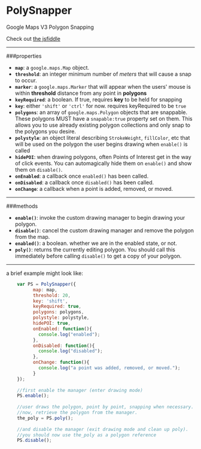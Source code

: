 # PolySnapper

Google Maps V3 Polygon Snapping

Check out [the jsfiddle](http://jsfiddle.net/jordanarseno/xw6gp9yq/19/)

----

###properties

- **`map`**: a `google.maps.Map` object.
- **`threshold`**: an integer minimum number of *meters* that will cause a snap to occur.
- **`marker`**: a `google.maps.Marker` that will appear when the users' mouse is within **threshold** distance from any point in **polygons**
- **`keyRequired`**: a boolean. If true, requires **key** to be held for snapping
- **`key`**: either `'shift'` or `'ctrl'` for now. requires keyRequired to be `true`
- **`polygons`**: an array of `google.maps.Polygon` objects that are snappable. These polygons MUST have a `snapable:true` property set on them. This allows you to use already existing polygon collections and only snap to the polygons you desire.
- **`polystyle`**: an object literal describing `StrokeWeight`, `fillColor`, etc that will be used on the polygon the user begins drawing when `enable()` is called
- **`hidePOI`**: when drawing polygons, often Points of Interest get in the way of click events. You can automagically hide them on `enable()` and show them on `disable()`.
- **`onEnabled`**: a callback once `enabled()` has been called.
- **`onDisabled`**: a callback once `disabled()` has been called. 
- **`onChange`**: a callback when a point is added, removed, or moved.

----

###methods

- **`enable()`**: invoke the custom drawing manager to begin drawing your polygon.
- **`disable()`**: cancel the custom drawing manager and remove the polygon from the map.
- **`enabled()`**: a boolean. whether we are in the enabled state, or not.
- **`poly()`**: returns the currently editing polygon. You should call this immediately before calling `disable()` to get a copy of your polygon.

----

a brief example might look like:

```javascript
    var PS = PolySnapper({
          map: map,
          threshold: 20,
          key: 'shift',
          keyRequired: true,
          polygons: polygons,
          polystyle: polystyle,
          hidePOI: true,
          onEnabled: function(){
    		console.log("enabled");
          },
          onDisabled: function(){
    		console.log("disabled");
          },
          onChange: function(){
            console.log("a point was added, removed, or moved.");
          }
    });
    
    //first enable the manager (enter drawing mode)
    PS.enable();
    
    //user draws the polygon, point by point, snapping when necessary.
    //now, retrieve the polygon from the manager.
    the_poly = PS.poly();
    
    //and disable the manager (exit drawing mode and clean up poly).
    //you should now use the_poly as a polygon reference
    PS.disable();
```
